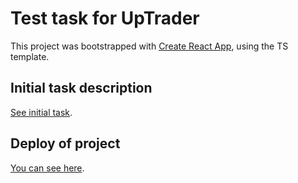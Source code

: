 # Test task for UpTrader

This project was bootstrapped with [Create React App](https://github.com/facebook/create-react-app), using the TS template.

## Initial task description

[See initial task](https://github.com/UptraderTestTask/Junior-frontend).

## Deploy of project

[You can see here](https://test-uptrader.vercel.app).